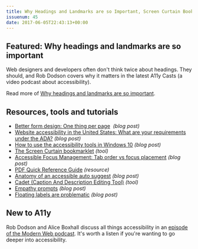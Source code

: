 ```yaml
---
title: Why Headings and Landmarks are so Important, Screen Curtain Bookmarklet, Cadet and More
issuenum: 45
date: 2017-06-05T22:43:13+00:00
---
```


## Featured: Why headings and landmarks are so important

Web designers and developers often don't think twice about headings. They should, and Rob Dodson covers why it matters in the latest A11y Casts (a video podcast about accessibility).

Read more of [Why headings and landmarks are so important](https://www.youtube.com/watch?v=vAAzdi1xuUY).

## Resources, tools and tutorials

* [Better form design: One thing per page](https://www.smashingmagazine.com/2017/05/better-form-design-one-thing-per-page/)  _(blog post)_
* [Website accessibility in the United States: What are your requirements under the ADA?](http://www.karlgroves.com/2017/05/23/website-accessibility-in-the-united-states-what-are-your-requirements-under-the-ada/) _(blog post)_
* [How to use the accessibility tools in Windows 10](http://www.techradar.com/how-to/how-to-use-the-accessibility-tools-in-windows-10) _(blog post)_
* [The Screen Curtain bookmarklet](http://whatsock.com/training/matrices/screen_curtain.htm) _(tool)_
* [Accessible Focus Management: Tab order vs focus placement](http://interaccess.ie/accessible-focus-management-tab-order-vs-focus-placement/) _(blog post)_
* [PDF Quick Reference Guide](http://taggedpdf.com.au/wp-content/uploads/2015/02/TaggingCheckListDesignerCopywriter.pdf) _(resource)_
* [Anatomy of an accessible auto suggest](http://uxmastery.com/anatomy-of-an-accessible-auto-suggest/) _(blog post)_
* [Cadet (Caption And Description Editing Tool)](http://ncamftp.wgbh.org/cadet/) _(tool)_
* [Empathy prompts](https://empathyprompts.net/#nearsightedness-farsightedness) _(blog post)_
* [Floating labels are problematic](https://medium.com/simple-human/floating-labels-are-a-bad-idea-82edb64220f6) _(blog post)_

## New to A11y

Rob Dodson and Alice Boxhall discuss all things accessibility in an [episode of the Modern Web podcast](http://www.businessinsider.com/inmoji-chris-nagel-visually-impaired-programmer-interview-2017-4). It's worth a listen if you're wanting to go deeper into accessibility.